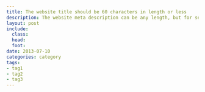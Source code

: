 ```yaml
---
title: The website title should be 60 characters in length or less
description: The website meta description can be any length, but for search engine optimization purposes, it is best to limit the description to 156 characters or less.
layout: post
include:
  class:
  head:
  foot:
date: 2013-07-10
categories: category
tags:
- tag1
- tag2
- tag3
---
```


